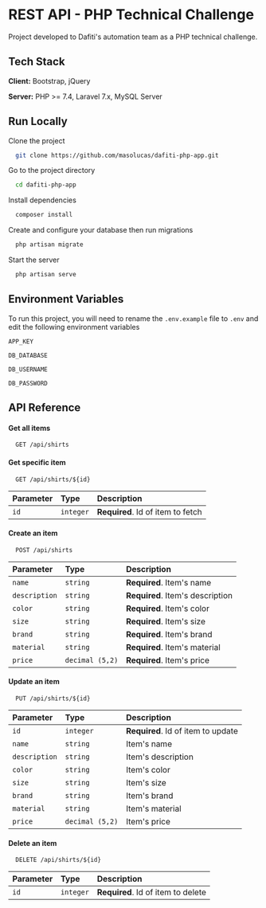 
# REST API - PHP Technical Challenge

Project developed to Dafiti's automation team as a PHP technical challenge.

## Tech Stack

**Client:** Bootstrap, jQuery

**Server:** PHP >= 7.4, Laravel 7.x, MySQL Server


## Run Locally

Clone the project

```bash
  git clone https://github.com/masolucas/dafiti-php-app.git
```

Go to the project directory

```bash
  cd dafiti-php-app
```

Install dependencies

```bash
  composer install
```

Create and configure your database then run migrations

```bash
  php artisan migrate
```

Start the server

```bash
  php artisan serve
```



## Environment Variables

To run this project, you will need to rename the `.env.example` file to `.env` and edit the following environment variables

`APP_KEY`

`DB_DATABASE`

`DB_USERNAME`

`DB_PASSWORD`


## API Reference

#### Get all items

```http
  GET /api/shirts
```

#### Get specific item

```http
  GET /api/shirts/${id}
```

| Parameter | Type     | Description                       |
| :-------- | :------- | :-------------------------------- |
| `id`      | `integer` | **Required**. Id of item to fetch |

#### Create an item

```http
  POST /api/shirts
```

| Parameter | Type     | Description                       |
| :-------- | :------- | :-------------------------------- |
| `name`      | `string` | **Required**. Item's name |
| `description`      | `string` | **Required**. Item's description |
| `color`      | `string` | **Required**. Item's color |
| `size`      | `string` | **Required**. Item's size |
| `brand`      | `string` | **Required**. Item's brand |
| `material`      | `string` | **Required**. Item's material |
| `price`      | `decimal (5,2)` | **Required**. Item's price |


#### Update an item

```http
  PUT /api/shirts/${id}
```

| Parameter | Type     | Description                       |
| :-------- | :------- | :-------------------------------- |
| `id`      | `integer` | **Required**. Id of item to update |
| `name`      | `string` | Item's name |
| `description`      | `string` | Item's description |
| `color`      | `string` | Item's color |
| `size`      | `string` | Item's size |
| `brand`      | `string` | Item's brand |
| `material`      | `string` | Item's material |
| `price`      | `decimal (5,2)` | Item's price |


#### Delete an item

```http
  DELETE /api/shirts/${id}
```

| Parameter | Type     | Description                       |
| :-------- | :------- | :-------------------------------- |
| `id`      | `integer` | **Required**. Id of item to delete |


